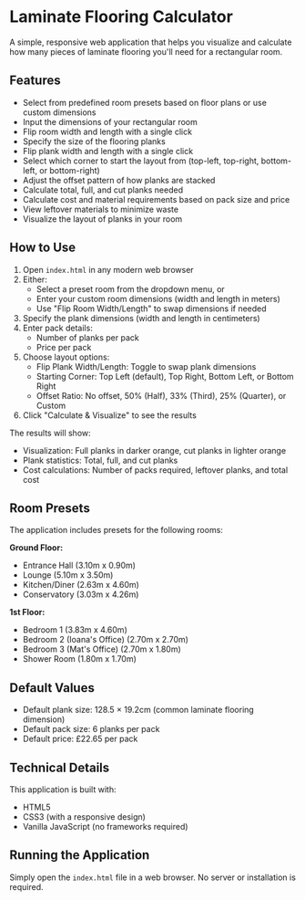 # Laminate Flooring Calculator

A simple, responsive web application that helps you visualize and calculate how many pieces of laminate flooring you'll need for a rectangular room.

## Features

- Select from predefined room presets based on floor plans or use custom dimensions
- Input the dimensions of your rectangular room
- Flip room width and length with a single click
- Specify the size of the flooring planks
- Flip plank width and length with a single click
- Select which corner to start the layout from (top-left, top-right, bottom-left, or bottom-right)
- Adjust the offset pattern of how planks are stacked
- Calculate total, full, and cut planks needed
- Calculate cost and material requirements based on pack size and price
- View leftover materials to minimize waste
- Visualize the layout of planks in your room

## How to Use

1. Open `index.html` in any modern web browser
2. Either:
   - Select a preset room from the dropdown menu, or
   - Enter your custom room dimensions (width and length in meters)
   - Use "Flip Room Width/Length" to swap dimensions if needed
3. Specify the plank dimensions (width and length in centimeters)
4. Enter pack details:
   - Number of planks per pack
   - Price per pack
5. Choose layout options:
   - Flip Plank Width/Length: Toggle to swap plank dimensions
   - Starting Corner: Top Left (default), Top Right, Bottom Left, or Bottom Right
   - Offset Ratio: No offset, 50% (Half), 33% (Third), 25% (Quarter), or Custom
6. Click "Calculate & Visualize" to see the results

The results will show:
- Visualization: Full planks in darker orange, cut planks in lighter orange
- Plank statistics: Total, full, and cut planks
- Cost calculations: Number of packs required, leftover planks, and total cost

## Room Presets

The application includes presets for the following rooms:

**Ground Floor:**
- Entrance Hall (3.10m x 0.90m)
- Lounge (5.10m x 3.50m)
- Kitchen/Diner (2.63m x 4.60m)
- Conservatory (3.03m x 4.26m)

**1st Floor:**
- Bedroom 1 (3.83m x 4.60m)
- Bedroom 2 (Ioana's Office) (2.70m x 2.70m)
- Bedroom 3 (Mat's Office) (2.70m x 1.80m)
- Shower Room (1.80m x 1.70m)

## Default Values

- Default plank size: 128.5 × 19.2cm (common laminate flooring dimension)
- Default pack size: 6 planks per pack
- Default price: £22.65 per pack

## Technical Details

This application is built with:
- HTML5
- CSS3 (with a responsive design)
- Vanilla JavaScript (no frameworks required)

## Running the Application

Simply open the `index.html` file in a web browser. No server or installation is required. 